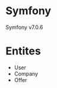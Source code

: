 # Symfony

<p>Symfony v7.0.6</p>
<h1>Entites</h1>
<ul>
<li>User</li>
<li>Company</li>
<li>Offer</li>